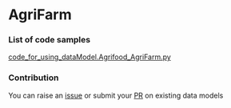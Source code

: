 # AgriFarm

### List of code samples 

<!-- 50-List of code -->

<!-- [code entry](link) -->
[code_for_using_dataModel.Agrifood_AgriFarm.py](https://github.com/smart-data-models/dataModel.Agrifood/blob/master/AgriFarm/code/code_for_using_dataModel.Agrifood_AgriFarm.py)


<!-- /50-List of code -->

### Contribution
You can raise an [issue](https://github.com/smart-data-models/dataModel.Agrifood/issues) or submit your [PR](https://github.com/smart-data-models/dataModel.Agrifood/pulls) on existing data models
